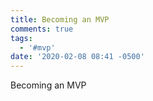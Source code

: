 ```yaml
---
title: Becoming an MVP
comments: true
tags:
  - '#mvp'
date: '2020-02-08 08:41 -0500'
---
```

Becoming an MVP
